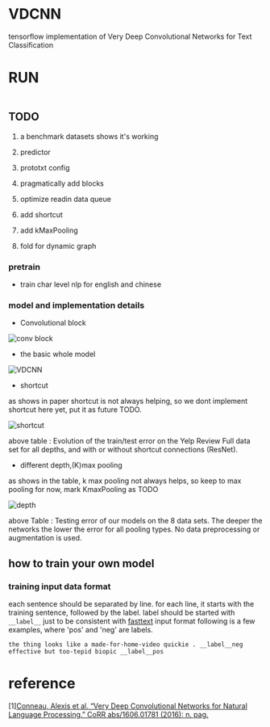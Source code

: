 # VDCNN

tensorflow implementation of Very Deep Convolutional Networks
for Text Classification

# RUN
```bash

```

## TODO
1. a benchmark datasets shows it's working
1. predictor
2. prototxt config
3. pragmatically add blocks

4. optimize readin data queue
4. add shortcut
5. add kMaxPooling
6. fold for dynamic graph


### pretrain
- train char level nlp for english and chinese 

### model and implementation details
- Convolutional block

![conv block](https://ai2-s2-public.s3.amazonaws.com/figures/2016-11-08/84ca430856a92000e90cd728445ca2241c10ddc3/3-Figure2-1.png)

- the basic whole model

![VDCNN](https://ai2-s2-public.s3.amazonaws.com/figures/2016-11-08/84ca430856a92000e90cd728445ca2241c10ddc3/2-Figure1-1.png)

- shortcut 

as shows in paper shortcut is not always helping, so we dont implement shortcut here yet, put it 
as future TODO.

![shortcut]( https://ai2-s2-public.s3.amazonaws.com/figures/2016-11-08/84ca430856a92000e90cd728445ca2241c10ddc3/7-Table5-1.png)

above table :
Evolution of the train/test error on the Yelp Review Full data set for all depths, and with or without shortcut connections (ResNet).

- different depth,(K)max pooling 

as shows in the table, k max pooling not always helps, so keep to max pooling for now, mark KmaxPooling as TODO 

![depth](https://ai2-s2-public.s3.amazonaws.com/figures/2016-11-08/84ca430856a92000e90cd728445ca2241c10ddc3/5-Table4-1.png)

above Table : Testing error of our models on the 8 data sets. The deeper the networks the lower the error for all pooling types. No data preprocessing or augmentation is used.
 

## how to train your own model

### training input data format
each sentence should be separated by line.
for each line, it starts with the training sentence, followed by the label.
label should be started with   `__label__` just to be consistent with [fasttext](https://github.com/facebookresearch/fastText) input format
following is a few examples, where 'pos' and 'neg'  are labels.
```
the thing looks like a made-for-home-video quickie . __label__neg
effective but too-tepid biopic __label__pos
```
# reference

[1][Conneau, Alexis et al. “Very Deep Convolutional Networks for Natural Language Processing.” CoRR abs/1606.01781 (2016): n. pag.](https://pdfs.semanticscholar.org/f797/fd44b9ddd5845611eb7a705ca9464a8819d1.pdf?_ga=1.122241998.496193353.1486868690)

